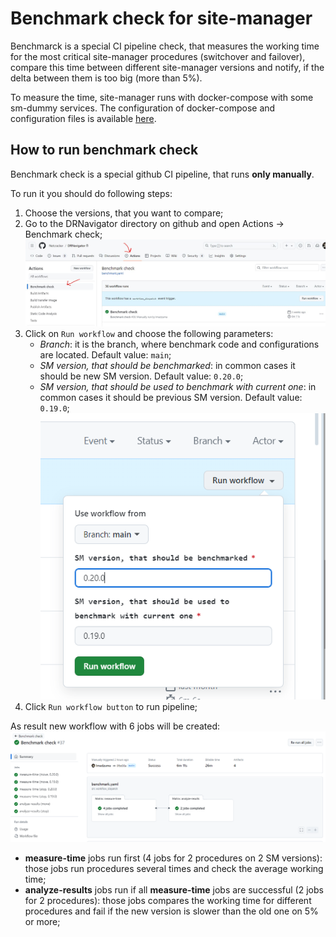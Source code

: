 # Benchmark check for site-manager

Benchmarck is a special CI pipeline check, that measures the working time for the most critical site-manager procedures
(switchover and failover), compare this time between different site-manager versions and notify, if the 
delta between them is too big (more than 5%).

To measure the time, site-manager runs with docker-compose with some sm-dummy services.
The configuration of docker-compose and configuration files is available [here](/ci/benchmark).

## How to run benchmark check

Benchmark check is a special github CI pipeline, that runs **only manually**.

To run it you should do following steps:
1. Choose the versions, that you want to compare;
2. Go to the DRNavigator directory on github and open Actions -> Benchmark check;
![run_benchmark_actions](./images/run_benchmark_actions.png)
3. Click on `Run workflow` and choose the following parameters:
    * *Branch*: it is the branch, where benchmark code and configurations are located. Default value: `main`;
    * *SM version, that should be benchmarked*: in common cases it should be new SM version. Default value: `0.20.0`;
    * *SM version, that should be used to benchmark with current one*: in common cases it should be previous SM version. Default value: `0.19.0`;
![run_benchmark_choose_params](./images/run_benchmark_choose_params.png)
4. Click `Run workflow button` to run pipeline;

As result new workflow with 6 jobs will be created:
![run_benchmark_run](./images/run_benchmark_run.png)

* **measure-time** jobs run first (4 jobs for 2 procedures on 2 SM versions): those jobs run procedures several times 
and check the average working time;
* **analyze-results** jobs run if all **measure-time** jobs are successful (2 jobs for 2 procedures): those jobs compares 
the working time for different procedures and fail if the new version is slower than the old one on 5% or more;
